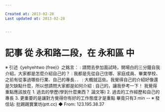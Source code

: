 ```yaml
---

Created at: 2013-02-28
Last updated at: 2013-02-28


---
```


# 記事 從 永和路二段，在 永和區 中


※ 引述《yehyehtwo (free)》之銘言：
: 請問去參加面試時，開場白的三分鐘自我介紹，大家都是怎麼介紹自己的？ 
: 我都是先從自己住哪、家庭成員、畢業學校、之前有從事過哪些行業、自己的專長．． 
: 大概就這些。我覺得自己的介紹好像還是欠缺點什麼，所以想請問大家都是如何介紹 
: 自己的，讓我參考一下！ 
我覺得重點應該放在
1\. 過去的學歷(學到什麼東西？ 論文等)
2\. 過去的工作經歷和自己的專長
3\. 更重要的是讓對方覺得你有好的工作態度才是重點
畢竟只有3 min
\--
※ 發信站: 批踢踢實業坊(ptt.cc)
◆ From: 123.195.38.37

